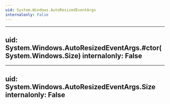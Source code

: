 ```yaml
---
uid: System.Windows.AutoResizedEventArgs
internalonly: False
---
```


---
uid: System.Windows.AutoResizedEventArgs.#ctor(System.Windows.Size)
internalonly: False
---

---
uid: System.Windows.AutoResizedEventArgs.Size
internalonly: False
---
